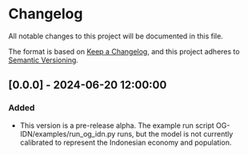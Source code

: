 # Changelog

All notable changes to this project will be documented in this file.

The format is based on [Keep a Changelog](https://keepachangelog.com/en/1.0.0/),
and this project adheres to [Semantic Versioning](https://semver.org/spec/v2.0.0.html).


## [0.0.0] - 2024-06-20 12:00:00

### Added

- This version is a pre-release alpha. The example run script OG-IDN/examples/run_og_idn.py runs, but the model is not currently calibrated to represent the Indonesian economy and population.

